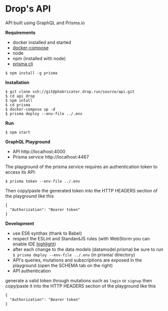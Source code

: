 # Drop's API
API built using GraphQL and Prisma.io

**Requirements**
 - docker installed and started
 - [docker-compose](https://docs.docker.com/compose/install/)
 - node
 - npm (installed with node)
 - [prisma cli](https://www.prisma.io/docs/prisma-cli-and-configuration/using-the-prisma-cli-alx4/)
```
$ npm install -g prisma
```

**Installation**
```
$ git clone ssh://git@phabricator.drop.run/source/api.git
$ cd api_drop
$ npm intall
$ cd prisma
$ docker-compose up -d
$ prisma deploy --env-file ../.env
```

**Run**
```
$ npm start
```

**GraphQL Playground**
 - API http://localhost:4000
 - Prisma service http://localhost:4467

The playground of the prisma service requires an authentication token to access its API:
```
$ prisma token --env-file ../.env
```
Then copy/paste the generated token into the HTTP HEADERS section of the playground like this
```
{
  "Authorization": "Bearer token"
}
```

**Development**
 - use ES6 synthax (thank to Babel)
 - respect the ESLint and StandardJS rules (with WebStorm you can enable IDE [highlight](https://www.jetbrains.com/help/webstorm/eslint.html))
 - after each change to the data models (datamodel.prisma) be sure to run `$ prisma deploy --env-file ../.env` (in prisma/ directory)
 - API's queries, mutations and subscriptions are exposed in the playground (open the SCHEMA tab on the right)
 - API authentication

generate a valid token through mutations such as `login` or `signup` then copy/paste it into the HTTP HEADERS section of the playground like this
```
{
  "Authorization": "Bearer token"
}
```